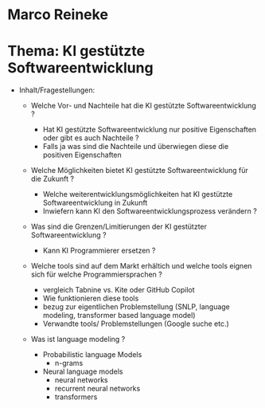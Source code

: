 # Marco Reineke

# Thema: KI gestützte Softwareentwicklung

* Inhalt/Fragestellungen:
  * Welche Vor- und Nachteile hat die KI gestützte Softwareentwicklung ?
     * Hat KI gestützte Softwareentwicklung nur positive Eigenschaften oder gibt es auch Nachteile ?
     * Falls ja was sind die Nachteile und überwiegen diese die positiven Eigenschaften 
      
  * Welche Möglichkeiten bietet KI gestützte Softwareentwicklung für die Zukunft ?
       * Welche weiterentwicklungsmöglichkeiten hat KI gestützte Softwareentwicklung in Zukunft
       * Inwiefern kann KI den Softwareentwicklungsprozess verändern ?
       
  * Was sind die Grenzen/Limitierungen der KI gestützter Softwareentwicklung ?
       * Kann KI Programmierer ersetzen ?
       
  * Welche tools sind auf dem Markt erhältich und welche tools eignen sich für welche Programmiersprachen ?
    * vergleich Tabnine vs. Kite oder GitHub Copilot
    * Wie funktionieren diese tools
    * bezug zur eigentlichen Problemstellung  (SNLP, language modeling, transformer based language model)
    * Verwandte tools/ Problemstellungen (Google suche etc.)

  * Was ist language modeling ?
    * Probabilistic language Models
        * n-grams
    * Neural language models
        * neural networks
        * recurrent neural networks
        * transformers
  

        
